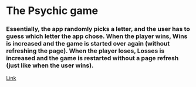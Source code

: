 # The Psychic game

### Essentially, the app randomly picks a letter, and the user has to guess which letter the app chose. When the player wins, Wins is increased and the game is started over again (without refreshing the page). When the player loses, Losses is increased and the game is restarted without a page refresh (just like when the user wins).

[Link](https://monali22.github.io/week2/)
